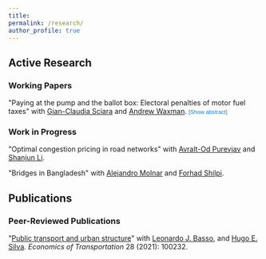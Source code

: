 ```yaml
---
title:
permalink: /research/
author_profile: true
---
```


<h2 id="active">
Active Research
</h2>

### Working Papers

"Paying at the pump and the ballot box: Electoral penalties of motor fuel taxes" with 
[Gian-Claudia Sciara][gcs] and [Andrew Waxman][arw]. 
<span class="inline-controls">
  <a href="https://papers.ssrn.com/abstract=4999378"><i class="fas fa-fw fa-file-pdf zoom" aria-hidden="true"></i></a>
  <button onclick="toggleAbstract('abstract1', event)" class="abstract-button">[Show abstract]</button>
</span>

<div id="abstract1" class="abstract">
  <p>
    Perhaps the greatest challenge to addressing climate change comprehensively through government policy in the U.S. has been limited political feasibility. We investigate whether politicians are punished by voters for increasing motor fuel taxes by compiling a comprehensive dataset on state legislative election outcomes and gasoline taxes. Leveraging a difference-in-discontinuities research design, we estimate the effect of legislated gasoline tax changes on incumbent state legislators' subsequent electoral outcomes. For very close elections, we show how the incumbency advantage attenuates when gasoline tax increases have been legislated in the intervening legislative session. Specifically, we find a small, but economically and statistically meaningful decrease in the incumbency advantage of 1.3 to 1.9 percentage points for Republican and Democratic incumbents, respectively. This penalty represents 14-21% of the overall electoral advantage of incumbents in our sample, which highlights the relative importance of environmental and energy taxes in voter priorities.
  </p>
</div>


### Work in Progress

"Optimal congestion pricing in road networks" with [Avralt-Od Purevjav][aop] and [Shanjun Li][sl].

"Bridges in Bangladesh" with [Alejandro Molnar][am] and [Forhad Shilpi][fs].

<h2 id="pubs">
Publications
</h2>

### Peer-Reviewed Publications

"[Public transport and urban structure](https://doi.org/10.1016/j.ecotra.2021.100232)" with [Leonardo J. Basso][ljb], and [Hugo E. Silva][hes]. *Economics of Transportation* 28 (2021): 100232. <a href="/files/research/transit-urban-structure.pdf"><i class="fas fa-fw fa-file-pdf zoom" aria-hidden="true"></i></a>

<!-- ### Pre-Doctoral Work

"[Impact of a loan-based public transport fare system on fare evasion: Experience of Transantiago, Santiago, Chile](https://doi.org/10.3141%2F2544-03)" with Alejandro Schmidt, Christopher Bucknell, [Juan Carlos Muñoz][jcm], and Carolina Simonetti. *Transportation Research Record* 2544, no. 1 (2016): 20-27.

"[Increasing the speed: Case study from Santiago, Chile](https://doi.org/10.3141%2F2539-08)" with Alejandro Schmidt, Christopher Bucknell, [Juan Carlos Muñoz][jcm], and Carolina Simonetti. *Transportation Research Record* 2539, no. 1 (2016): 65-71.

"[Using travel time data to generate aggregated measures of traffic](https://doi.org/10.3141%2F2422-11)" with [Juan C. Herrera][jch]. *Transportation Research Record* 2422, no. 1 (2014): 96-103. -->

[am]: https://alejandromolnar.github.io
[aop]: https://www.avraltodpurevjav.com
[fs]: https://sites.google.com/site/decrgforhadshilpi/
[gcs]: https://soa.utexas.edu/faculty/gian-claudia-sciara
[ljb]: http://www.leonardojbasso.cl/index.html
[hes]: https://sites.google.com/site/hugosilvam/
[sl]: http://li.dyson.cornell.edu
[jch]: https://www.ing.uc.cl/academicos-e-investigadores/juan-carlos-herrera-maldonado/
[jcm]: https://www.ing.uc.cl/en/academicos-e-investigadores/juan-carlos-munoz-abogabir/
[arw]: https://www.andrewrwaxman.com

<style>
  .inline-controls {
    white-space: nowrap;
  }
  .abstract-button {
    border: none;
    background: none;
    font-size: 0.8em;
    color: #007bff;
    cursor: pointer;
    padding: 0;
  }
  .abstract {
    display: none;
    font-size: 0.9em;
    margin: 0.5em 0 1em 1em;
    border-left: 2px solid #eee;
    padding-left: 0.8em;
    text-align: justify;
  }
</style>

<script>
  function toggleAbstract(id, event) {
    const abstract = document.getElementById(id);
    const btn = event.target;
    if (abstract.style.display === "none") {
      abstract.style.display = "block";
      btn.textContent = "[Hide abstract]";
    } else {
      abstract.style.display = "none";
      btn.textContent = "[Show abstract]";
    }
  }
</script>

